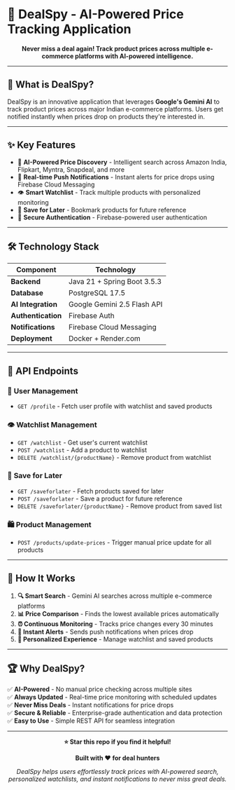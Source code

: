 # 🛒 DealSpy - AI-Powered Price Tracking Application

<div align="center">
  
  
  
  
  
  
  
  **Never miss a deal again! Track product prices across multiple e-commerce platforms with AI-powered intelligence.**

</div>

***

## 🌟 What is DealSpy?

DealSpy is an innovative application that leverages **Google's Gemini AI** to track product prices across major Indian e-commerce platforms. Users get notified instantly when prices drop on products they're interested in.

***

## ✨ Key Features

- 🤖 **AI-Powered Price Discovery** - Intelligent search across Amazon India, Flipkart, Myntra, Snapdeal, and more
- 📱 **Real-time Push Notifications** - Instant alerts for price drops using Firebase Cloud Messaging  
- 👁️ **Smart Watchlist** - Track multiple products with personalized monitoring
- 💾 **Save for Later** - Bookmark products for future reference
- 🔐 **Secure Authentication** - Firebase-powered user authentication

***

## 🛠️ Technology Stack

| Component | Technology |
|-----------|------------|
| **Backend** | Java 21 + Spring Boot 3.5.3 |
| **Database** | PostgreSQL 17.5 |
| **AI Integration** | Google Gemini 2.5 Flash API |
| **Authentication** | Firebase Auth |
| **Notifications** | Firebase Cloud Messaging |
| **Deployment** | Docker + Render.com |

***

## 📱 API Endpoints

### 👤 **User Management**
- `GET /profile` - Fetch user profile with watchlist and saved products

### 👁️ **Watchlist Management**
- `GET /watchlist` - Get user's current watchlist
- `POST /watchlist` - Add a product to watchlist
- `DELETE /watchlist/{productName}` - Remove product from watchlist

### 💾 **Save for Later**
- `GET /saveforlater` - Fetch products saved for later
- `POST /saveforlater` - Save a product for future reference
- `DELETE /saveforlater/{productName}` - Remove product from saved list

### 🛍️ **Product Management**
- `POST /products/update-prices` - Trigger manual price update for all products

***

## 🎯 **How It Works**

1. **🔍 Smart Search** - Gemini AI searches across multiple e-commerce platforms
2. **📊 Price Comparison** - Finds the lowest available prices automatically  
3. **⏰ Continuous Monitoring** - Tracks price changes every 30 minutes
4. **📱 Instant Alerts** - Sends push notifications when prices drop
5. **🎯 Personalized Experience** - Manage watchlist and saved products

***

## 🏆 **Why DealSpy?**

✅ **AI-Powered** - No manual price checking across multiple sites  
✅ **Always Updated** - Real-time price monitoring with scheduled updates  
✅ **Never Miss Deals** - Instant notifications for price drops  
✅ **Secure & Reliable** - Enterprise-grade authentication and data protection  
✅ **Easy to Use** - Simple REST API for seamless integration  

***

<div align="center">
  
  **⭐ Star this repo if you find it helpful!**
  
  **Built with ❤️ for deal hunters**
  
  *DealSpy helps users effortlessly track prices with AI-powered search, personalized watchlists, and instant notifications to never miss great deals.*
  
</div>
